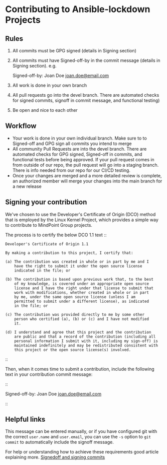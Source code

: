# Contributing to Ansible-lockdown Projects

## Rules

1) All commits must be GPG signed (details in Signing section)
2) All commits must have Signed-off-by in the commit message (details in Signing section). e.g.

    Signed-off-by: Joan Doe <joan.doe@email.com>

3) All work is done in your own branch
4) All pull requests go into the devel branch. There are automated checks for signed commits, signoff in commit message, and functional testing)
5) Be open and nice to each other

## Workflow

- Your work is done in your own individual branch. Make sure to to Signed-off and GPG sign all commits you intend to merge
- All community Pull Requests are into the devel branch. There are automated checks for GPG signed, Signed-off in commits, and functional tests before being approved. If your pull request comes in from outside of our repo, the pull request will go into a staging branch. There is info needed from our repo for our CI/CD testing.
- Once your changes are merged and a more detailed review is complete, an authorized member will merge your changes into the main branch for a new release

## Signing your contribution

We've chosen to use the Developer's Certificate of Origin (DCO) method
that is employed by the Linux Kernel Project, which provides a simple
way to contribute to MindPoint Group projects.

The process is to certify the below DCO 1.1 text
::

    Developer's Certificate of Origin 1.1

    By making a contribution to this project, I certify that:

    (a) The contribution was created in whole or in part by me and I
        have the right to submit it under the open source license
        indicated in the file; or

    (b) The contribution is based upon previous work that, to the best
        of my knowledge, is covered under an appropriate open source
        license and I have the right under that license to submit that
        work with modifications, whether created in whole or in part
        by me, under the same open source license (unless I am
        permitted to submit under a different license), as indicated
        in the file; or

    (c) The contribution was provided directly to me by some other
        person who certified (a), (b) or (c) and I have not modified
        it.

    (d) I understand and agree that this project and the contribution
        are public and that a record of the contribution (including all
        personal information I submit with it, including my sign-off) is
        maintained indefinitely and may be redistributed consistent with
        this project or the open source license(s) involved.
::

Then, when it comes time to submit a contribution, include the
following text in your contribution commit message:

::

   Signed-off-by: Joan Doe <joan.doe@email.com>

::

## Helpful links

This message can be entered manually, or if you have configured git
with the correct `user.name` and `user.email`, you can use the `-s`
option to `git commit` to automatically include the signoff message.

For help or understanding how to achieve these requirements good article explaining more. [Signedoff and signing commits](https://dev.to/janderssonse/git-signoff-and-signing-like-a-champ-41f3)
